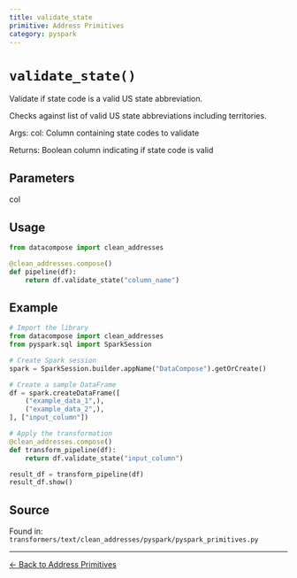 ```yaml
---
title: validate_state
primitive: Address Primitives
category: pyspark
---
```


# `validate_state()`

Validate if state code is a valid US state abbreviation.

Checks against list of valid US state abbreviations including territories.

Args:
    col: Column containing state codes to validate

Returns:
    Boolean column indicating if state code is valid

## Parameters

col

## Usage

```python
from datacompose import clean_addresses

@clean_addresses.compose()
def pipeline(df):
    return df.validate_state("column_name")
```

## Example

```python
# Import the library
from datacompose import clean_addresses
from pyspark.sql import SparkSession

# Create Spark session
spark = SparkSession.builder.appName("DataCompose").getOrCreate()

# Create a sample DataFrame
df = spark.createDataFrame([
    ("example_data_1",),
    ("example_data_2",),
], ["input_column"])

# Apply the transformation
@clean_addresses.compose()
def transform_pipeline(df):
    return df.validate_state("input_column")

result_df = transform_pipeline(df)
result_df.show()
```

## Source

Found in: `transformers/text/clean_addresses/pyspark/pyspark_primitives.py`

---
[← Back to Address Primitives](/primitives/addresses)
